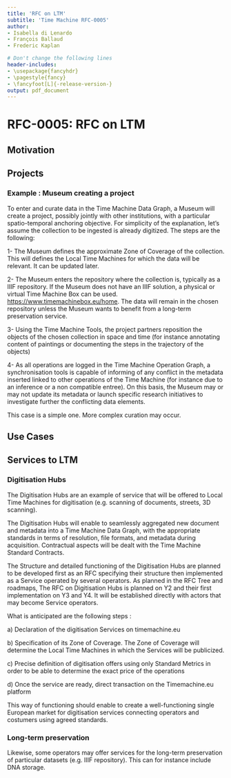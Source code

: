 ```yaml
---
title: 'RFC on LTM'
subtitle: 'Time Machine RFC-0005'
author:
- Isabella di Lenardo
- François Ballaud
- Frederic Kaplan

# Don't change the following lines
header-includes:
- \usepackage{fancyhdr}
- \pagestyle{fancy}
- \fancyfoot[L]{-release-version-}
output: pdf_document
---
```


# RFC-0005: RFC on LTM

## Motivation



## Projects

### Example : Museum creating a project

To enter and curate data in the Time Machine Data Graph, a Museum will create a project, possibly jointly with other institutions, with a particular spatio-temporal anchoring objective. For simplicity of the explanation, let’s assume the collection to be ingested is already digitized. The steps are the following:

1- The Museum defines the approximate Zone of Coverage of the collection. This will defines the Local Time Machines for which the data will be relevant. It can be updated later. 

2- The Museum enters the repository where the collection is, typically as a IIIF repository. If the Museum does not have an IIIF solution, a physical or virtual Time Machine Box can be used. https://www.timemachinebox.eu/home. The data will remain in the chosen repository unless the Museum wants to benefit from a long-term preservation service. 

3- Using the Time Machine Tools, the project partners reposition the objects of the chosen collection in space and time (for instance annotating content of paintings or documenting the steps in the trajectory of the objects)

4- As all operations are logged in the Time Machine Operation Graph, a synchronisation tools is capable of informing of any conflict in the metadata inserted linked to other operations of the Time Machine (for instance due to an inference or a non compatible entree). On this basis, the Museum may or may not update its metadata or launch specific research initiatives to investigate further the conflicting data elements. 

This case is a simple one. More complex curation may occur.

## Use Cases

## Services to LTM

### Digitisation Hubs

The Digitisation Hubs are an example of service that will be offered to Local Time Machines  for digitisation (e.g. scanning of documents, streets, 3D scanning). 

The Digitisation Hubs will enable to seamlessly aggregated new document and metadata into a Time Machine Data Graph, with the appropriate standards in terms of resolution, file formats, and metadata during acquisition. Contractual aspects will be dealt with the Time Machine Standard Contracts. 

The Structure and detailed functioning of the Digitisation Hubs are planned to be developed first as an RFC specifying their structure then implemented as a Service operated by several operators. As planned in the RFC Tree and roadmaps, The RFC on Digitisation Hubs is planned on Y2 and their first implementation on Y3 and Y4. It will be established directly with actors that may become Service operators. 

What is anticipated are the following steps :

a) Declaration of the digitisation Services on timemachine.eu

b) Specification of its Zone of Coverage. The Zone of Coverage will determine the Local Time Machines in which the Services will be publicized. 

c) Precise definition of digitisation offers using only Standard Metrics in order to be able to determine the exact price of the operations 

d) Once the service are ready, direct transaction on the Timemachine.eu platform

This way of functioning should enable to create a well-functioning single European market for digitisation services connecting operators and costumers using agreed standards. 

### Long-term preservation

Likewise, some operators may offer services for the long-term preservation of particular datasets (e.g. IIIF repository). This can for instance include DNA storage. 


